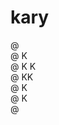 # kary

@ <br/>
@ K <br/>
@ K K<br/>
@ KK<br/>
@ K <br/>
@ K <br/>
@ <br/>

<!--
@ 
@ K  @   @   @@   @ @
@ K K   @ @  @ @  @ @
@ KK    @@@  @@   @ @
@ K @   @ @  @ @   @
@ K  @  @ @  @ @   @
@
-->

